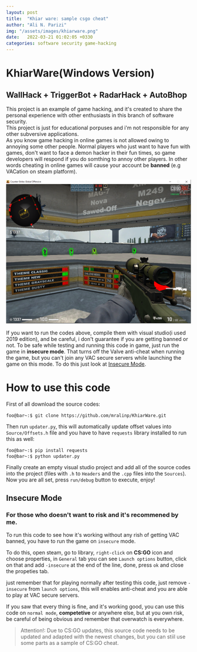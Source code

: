```yaml
---
layout: post
title:  "Khiar ware: sample csgo cheat"
author: "Ali N. Parizi"
img: "/assets/images/khiarware.png"
date:   2022-03-21 01:02:05 +0330
categories: software security game-hacking
---
```


# KhiarWare(Windows Version)
## WallHack + TriggerBot + RadarHack + AutoBhop
This project is an example of game hacking, and it's created to share the personal experience with other enthusiasts in this branch of software security.<br/>
This project is just for educational porpuses and i'm not responsible for any other subversive applications.<br/>
As you know game hacking in online games is not allowed owing to annoying some other people. Normal players who just want to have fun with games, don't want to face a demon hacker in their fun times, so game developers will respond if you do somthing to annoy other players. In other words cheating in online games will cause your account be **banned** (e.g VACation on steam platform).<br/>

![menu image](/assets/images/khiarware.png)


If you want to run the codes above, compile them with visual studio(i used 2019 edition), and be careful, i don't guarantee if you are getting banned or not. To be safe while testing and running this code in game, just run the game in **insecure mode**. That turns off the Valve anti-cheat when running the game, but you can't join any VAC secure servers while launching the game on this mode. To do this just look at [Insecure Mode](#insecure-mode).

# How to use this code

First of all download the source codes:

```console
foo@bar~:$ git clone https://github.com/mralinp/KhiarWare.git  
```

Then run `updater.py`, this will automatically update offset values into `Source/Offsets.h` file and you have to have `requests` library installed to run this as well:

```console
foo@bar~:$ pip install requests
foo@bar~:$ python updater.py
```

Finally create an empty visual studio project and add all of the source codes into the project (files with `.h` to `Headers` and the `.cpp` files into the `Sources`). Now you are all set, press `run/debug` button to execute, enjoy!


## Insecure Mode
### For those who doesn't want to risk and it's recommened by me.
To run this code to see how it's working without any rish of getting VAC banned, you have to run the game on `insecure` mode. 

To do this, open steam, go to library, `right-click` on **CS:GO** icon and choose properties, in  `General` tab you can see `Launch options` button, click on that and add `-insecure` at the end of the line, done, press `ok` and close the propeties tab.

just remember that for playing normally after testing this code, just remove `-insecure` from `launch options`, this will enables anti-cheat and you are able to play at VAC secure servers.

If you saw that every thing is fine, and it's working good, you can use this code on `normal mode`, **competetive** or anywhere else, but at you own risk, be careful of being obvious and remember that overwatch is everywhere.

> Attention!: Due to CS:GO updates, this source code needs to be updated and adapted with the newest changes, but you can stiil use some parts as a sample of CS:GO cheat.
